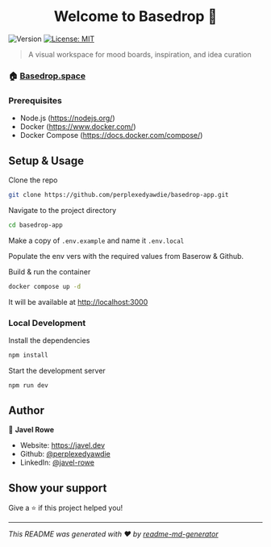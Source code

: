 <h1 align="center">Welcome to Basedrop 👋</h1>
<p>
  <img alt="Version" src="https://img.shields.io/badge/version-0.1.0-blue.svg?cacheSeconds=2592000" />
  <a href="#" target="_blank">
    <img alt="License: MIT" src="https://img.shields.io/badge/License-MIT-yellow.svg" />
  </a>
</p>

> A visual workspace for mood boards, inspiration, and idea curation

### 🏠 [Basedrop.space](https://basedrop.space)

### Prerequisites

* Node.js (https://nodejs.org/)
* Docker (https://www.docker.com/)
* Docker Compose (https://docs.docker.com/compose/)

## Setup & Usage

Clone the repo
```sh
git clone https://github.com/perplexedyawdie/basedrop-app.git
```

Navigate to the project directory
```sh
cd basedrop-app
```

Make a copy of `.env.example` and name it `.env.local`

Populate the env vers with the required values from Baserow & Github.

Build & run the container
```sh
docker compose up -d
```

It will be available at [http://localhost:3000](htpp://localhost:3000)

### Local Development

Install the dependencies
```sh
npm install
```

Start the development server
```sh
npm run dev
```

## Author

👤 **Javel Rowe**

* Website: https://javel.dev
* Github: [@perplexedyawdie](https://github.com/perplexedyawdie)
* LinkedIn: [@javel-rowe](https://linkedin.com/in/javel-rowe)

## Show your support

Give a ⭐️ if this project helped you!

***
_This README was generated with ❤️ by [readme-md-generator](https://github.com/kefranabg/readme-md-generator)_